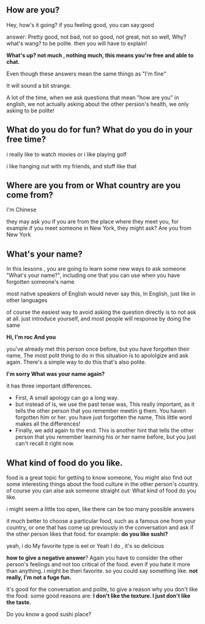 ## How are you?

Hey, how's it going?   if you feeling good, you can say:good

answer: Pretty good, not bad, not so good, not great, not so well,  Why? what's wang? to be polite. then you will have to explain!

 **What's up?     not much , nothing much, this  means you're free and able to chat.**

Even though these answers mean the same things as "I'm fine"

It will sound a bit strange. 

A lot of the time, when we ask questions that mean "how are you" in english, we not actually asking about the other persion's health, we only asking to be polite! 



## What do you do for fun? What do you do in your free time?

i really like to watch movies or i like playing golf

i like hanging out with my friends, and stuff like that



## Where are you from or What country are you come from?

I'm Chinese

they may ask you if you are from the place where they meet you, for example if you meet someone in New York, they might ask? Are you from New York

## What's your name?

In this lessons , you are going to learn some new ways to ask someone "What's your name?", including one that you can use when you have forgotten someone's name

most native speakers of English would never say this, In English, just like in other languages

of course the easiest way to avoid asking the question directly is to not ask at all. just introduce yourself, and most people will response by doing  the same

**Hi, I'm roc And you**

you've already met this person once before, but you have forgotten their name, The most polit thing to do in this situation is to apololgize and ask again. There's a simple way to do this that's also polite.

**I'm sorry What was your name again?**

it has three important differences.

- First, A small apology can go a long way.
- but instead of is, we use the past tense was, This really important, as it tells the other person that you remember meetin g them. You haven forgotten him or her. you have just forgotten the name, This little word makes all the differences!
- Finally, we add again to the end. This is another hint that tells the other person that you remember learning his or her name before, but you just can't recall it right now.

## What kind of food do you like.

food is a great topic for getting to know someone, You might also find out some interesting things about the food culture in the other person's country. of course you can alse ask someone straight out: What kind of food do you like.

i might seem a little too open, like there can be too many possible answers

it much better to choose a particular food, such as a famous one from your country, or one that has come up previously in the conversation and ask if the other person likes that food. for example: **do you like sushi?**

yeah, i do My favorite type is eel or Yeah I do , it's so delicious

**how to give a negative answer**? Again you have to consider the other person's feelings and not too critical of the food. even if you hate it more than anything. i might be theri favorite. so you could say something like. **not really, I'm not a fuge fun.** 

it's good for the conversation and polite, to give a reason why you don't like the food. some good reasons are: **I don't like the texture. I just don't like the taste.**

Do you know a good sushi place?